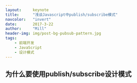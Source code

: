 ```yaml
---
layout:     keynote
title:      "浅谈Javascript中publish/subscribe模式"
navcolor:   "invert"
date:       2017-3-22
author:     "Mill"
header-img: img/post-bg-pubsub-pattern.jpg
tags:
    - 前端开发
    - JavaScript
    - 设计模式
---
```


## 为什么要使用publish/subscribe设计模式
